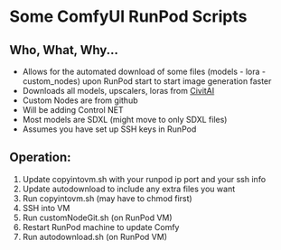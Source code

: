 # Some ComfyUI RunPod Scripts
## Who, What, Why...
- Allows for the automated download of some files (models - lora - custom_nodes) upon RunPod start to start image generation faster
- Downloads all models, upscalers, loras from [CivitAI](https://civitai.com/)
- Custom Nodes are from github
- Will be adding Control NET
- Most models are SDXL (might move to only SDXL files)
- Assumes you have set up SSH keys in RunPod
## Operation:
1. Update copyintovm.sh with your runpod ip port and your ssh info
2. Update autodownload to include any extra files you want
3. Run copyintovm.sh (may have to chmod first)
4. SSH into VM
5. Run customNodeGit.sh (on RunPod VM)
6. Restart RunPod machine to update Comfy
7. Run autodownload.sh (on RunPod VM)